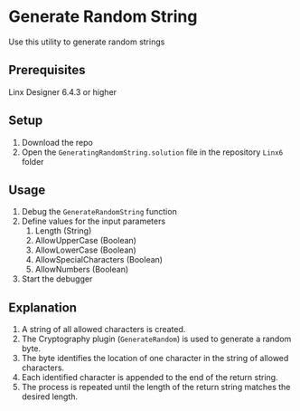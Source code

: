 # Generate Random String

Use this utility to generate random strings

## Prerequisites

Linx Designer 6.4.3 or higher

## Setup

1. Download the repo
2. Open the `GeneratingRandomString.solution` file in the repository `Linx6` folder

## Usage 

1. Debug the `GenerateRandomString` function
2. Define values for the input parameters
   1. Length (String)
   2. AllowUpperCase (Boolean)
   3. AllowLowerCase (Boolean)
   4. AllowSpecialCharacters (Boolean)
   5. AllowNumbers (Boolean)
3. Start the debugger

## Explanation

1. A string of all allowed characters is created.
2. The Cryptography plugin (`GenerateRandom`) is used to generate a random byte.
3. The byte identifies the location of one character in the string of allowed characters.
4. Each identified character is appended to the end of the return string.
5. The process is repeated until the length of the return string matches the desired length.